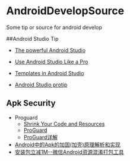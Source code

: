 # AndroidDevelopSource
Some tip or source for android develop

##Android Studio Tip  
* [The powerful Android Studio](http://saulmm.github.io/the-powerful-android-studio)

* [Use Android Studio Like a Pro](https://stanfy.com/blog/use-android-studio-like-a-pro/)

* [Templates in Android Studio](https://riggaroo.co.za/custom-file-templates-android-studio/)

* [Android Studio protip](https://medium.com/sebs-top-tips)
## Apk Security
* Proguard
  * [Shrink Your Code and Resources](https://developer.android.com/studio/build/shrink-code.html)  
  * [ProGuard](http://proguard.sourceforge.net/)  
  * [ProGuard详解](http://www.2cto.com/kf/201605/505376.html)  
* [Android中的Apk的加固(加壳)原理解析和实现](http://blog.csdn.net/jiangwei0910410003/article/details/48415225)
* [安装包立减1M--微信Android资源混淆打包工具](http://mp.weixin.qq.com/s?__biz=MzAwNDY1ODY2OQ==&mid=208135658&idx=1&sn=ac9bd6b4927e9e82f9fa14e396183a8f#rd)
